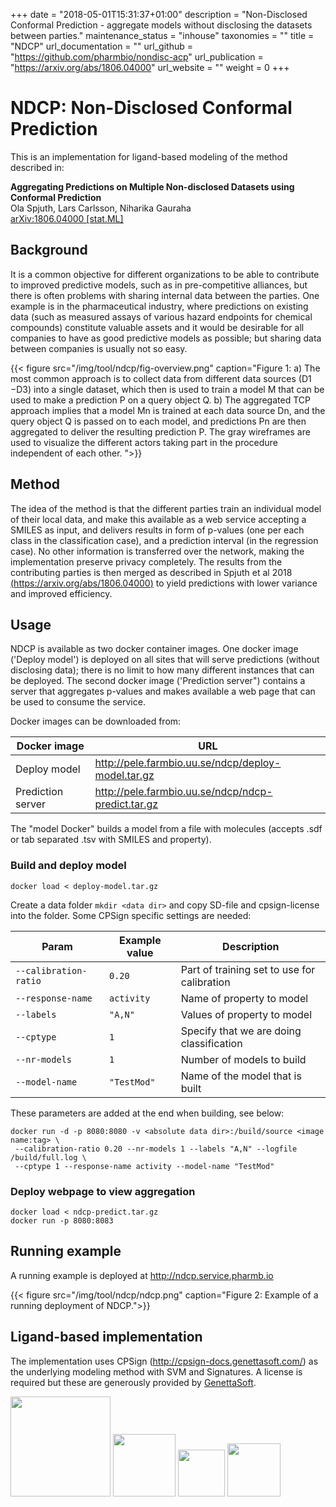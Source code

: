 +++
date = "2018-05-01T15:31:37+01:00"
description = "Non-Disclosed Conformal Prediction - aggregate models without disclosing the datasets between parties."
maintenance_status = "inhouse"
taxonomies = ""
title = "NDCP"
url_documentation = ""
url_github = "https://github.com/pharmbio/nondisc-acp"
url_publication = "https://arxiv.org/abs/1806.04000"
url_website = ""
weight = 0
+++

# NDCP: Non-Disclosed Conformal Prediction

This is an implementation for ligand-based modeling of the method described in:

**Aggregating Predictions on Multiple Non-disclosed Datasets using Conformal Prediction**<br>
Ola Spjuth, Lars Carlsson, Niharika Gauraha<br>
[arXiv:1806.04000 [stat.ML]](https://arxiv.org/abs/1806.04000)<br>


## Background
It is a common objective for different organizations to be able to contribute to improved predictive models, such as in pre-competitive alliances, but there is often problems with sharing internal data between the parties. One example is in the pharmaceutical industry, where predictions on existing data (such as measured assays of various hazard endpoints for chemical compounds) constitute valuable assets and it would be desirable for all companies to have as good predictive models as possible; but sharing data between companies is usually not so easy.

{{< figure src="/img/tool/ndcp/fig-overview.png" caption="Figure 1: a) The most common approach is to collect data from different data sources (D1 −D3) into a single dataset, which then is used to train a model M that can be used to make a prediction P on a query object Q. b) The aggregated TCP approach implies that a model Mn is trained at each data source Dn, and the query object Q is passed on to each model, and predictions Pn are then aggregated to deliver the resulting prediction P. The gray wireframes are used to visualize the different actors taking part in the procedure independent of each other. ">}}

## Method
The idea of the method is that the different parties train an individual model of their local data, and make this available as a web service accepting a SMILES as input, and delivers results in form of p-values (one per each class in the classification case), and a prediction interval (in the regression case). No other information is transferred over the network, making the implementation preserve privacy completely. The results from the contributing parties is then merged as described in Spjuth et al 2018 [(https://arxiv.org/abs/1806.04000)](https://arxiv.org/abs/1806.04000) to yield predictions with lower variance and improved efficiency.

## Usage
NDCP is available as two docker container images. One docker image ('Deploy model') is deployed on all sites that will serve predictions (without disclosing data); there is no limit to how many different instances that can be deployed. The second docker image ('Prediction server") contains a server that aggregates p-values and makes available a web page that can be used to consume the service.

Docker images can be downloaded from:

|Docker image     |URL                                               |
|-----------------|--------------------------------------------------|
|Deploy model     |http://pele.farmbio.uu.se/ndcp/deploy-model.tar.gz|
|Prediction server|http://pele.farmbio.uu.se/ndcp/ndcp-predict.tar.gz|

The "model Docker" builds a model from a file with molecules (accepts .sdf or tab separated .tsv with SMILES and property).

### Build and deploy model
```
docker load < deploy-model.tar.gz
```
Create a data folder `mkdir <data dir>` and copy SD-file and cpsign-license into the folder.
Some CPSign specific settings are needed:

|Param                     | Example value  | Description                                 |
|--------------------------|----------------|---------------------------------------------|
|`--calibration-ratio`     |`0.20`          | Part of training set to use for calibration |
|`--response-name`         |`activity`      | Name of property to model                   |
|`--labels`                |`"A,N"`         | Values of property to model                 |
|`--cptype`                |`1`             | Specify that we are doing classification    |
|`--nr-models`             |`1`             | Number of models to build                   |
|`--model-name`            |`"TestMod"`     | Name of the model that is built             |

These parameters are added at the end when building, see below:

```
docker run -d -p 8080:8080 -v <absolute data dir>:/build/source <image name:tag> \
 --calibration-ratio 0.20 --nr-models 1 --labels "A,N" --logfile /build/full.log \
 --cptype 1 --response-name activity --model-name "TestMod"
```
### Deploy webpage to view aggregation
```
docker load < ndcp-predict.tar.gz
docker run -p 8080:8083
```

## Running example
A running example is deployed at http://ndcp.service.pharmb.io 

{{< figure src="/img/tool/ndcp/ndcp.png" caption="Figure 2: Example of a running deployment of NDCP.">}}


## Ligand-based implementation
The implementation uses CPSign (http://cpsign-docs.genettasoft.com/) as the underlying modeling method with SVM and Signatures. A license is required but these are generously provided by [GenettaSoft](http://www.genettasoft.com).

<img src="/img/tool/ndcp/UU_logo.png" height="160">
<img src="/img/tool/ndcp/az-logo.png" height="100">
<img src="/img/tool/ndcp/genetta-logo.jpg" height="75">
<img src="/img/tool/ndcp/royal_holloway_logo.jpg" height="85">
